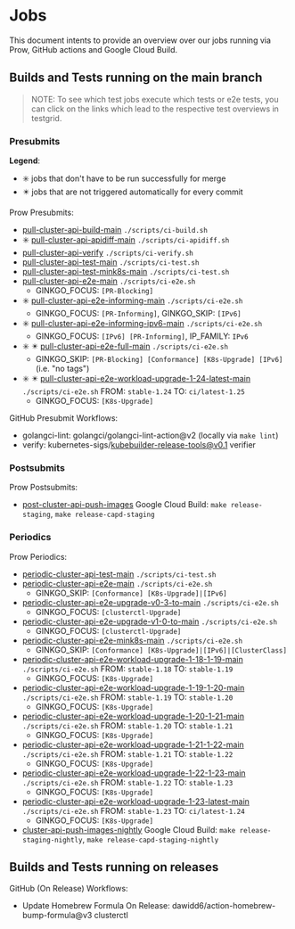 # Jobs

This document intents to provide an overview over our jobs running via Prow, GitHub actions and Google Cloud Build.

## Builds and Tests running on the main branch

> NOTE: To see which test jobs execute which tests or e2e tests, you can click on the links which lead to the respective test overviews in testgrid.

### Presubmits

**Legend**:
* ✳️️ jobs that don't have to be run successfully for merge
* ✴️ jobs that are not triggered automatically for every commit

Prow Presubmits:
* [pull-cluster-api-build-main] `./scripts/ci-build.sh`
* ✳️️ [pull-cluster-api-apidiff-main] `./scripts/ci-apidiff.sh`
* [pull-cluster-api-verify] `./scripts/ci-verify.sh`
* [pull-cluster-api-test-main] `./scripts/ci-test.sh`
* [pull-cluster-api-test-mink8s-main] `./scripts/ci-test.sh`
* [pull-cluster-api-e2e-main] `./scripts/ci-e2e.sh`
  * GINKGO_FOCUS: `[PR-Blocking]`
* ✳️️ [pull-cluster-api-e2e-informing-main] `./scripts/ci-e2e.sh`
  * GINKGO_FOCUS: `[PR-Informing]`, GINKGO_SKIP: `[IPv6]`
* ✳️️ [pull-cluster-api-e2e-informing-ipv6-main] `./scripts/ci-e2e.sh`
  * GINKGO_FOCUS: `[IPv6] [PR-Informing]`, IP_FAMILY: `IPv6`
* ✳️️ ✴️ [pull-cluster-api-e2e-full-main] `./scripts/ci-e2e.sh`
  * GINKGO_SKIP: `[PR-Blocking] [Conformance] [K8s-Upgrade] [IPv6]` (i.e. "no tags")
* ✳️️ ✴️ [pull-cluster-api-e2e-workload-upgrade-1-24-latest-main] `./scripts/ci-e2e.sh` FROM: `stable-1.24` TO: `ci/latest-1.25`
  * GINKGO_FOCUS: `[K8s-Upgrade]`

GitHub Presubmit Workflows:
* golangci-lint: golangci/golangci-lint-action@v2 (locally via `make lint`)
* verify: kubernetes-sigs/kubebuilder-release-tools@v0.1 verifier

### Postsubmits

Prow Postsubmits:
* [post-cluster-api-push-images] Google Cloud Build: `make release-staging`, `make release-capd-staging`

### Periodics

Prow Periodics:
* [periodic-cluster-api-test-main] `./scripts/ci-test.sh`
* [periodic-cluster-api-e2e-main] `./scripts/ci-e2e.sh`
  * GINKGO_SKIP: `[Conformance] [K8s-Upgrade]|[IPv6]`
* [periodic-cluster-api-e2e-upgrade-v0-3-to-main] `./scripts/ci-e2e.sh`
  * GINKGO_FOCUS: `[clusterctl-Upgrade]`
* [periodic-cluster-api-e2e-upgrade-v1-0-to-main] `./scripts/ci-e2e.sh`
  * GINKGO_FOCUS: `[clusterctl-Upgrade]`
* [periodic-cluster-api-e2e-mink8s-main] `./scripts/ci-e2e.sh`
  * GINKGO_SKIP: `[Conformance] [K8s-Upgrade]|[IPv6]|[ClusterClass]`
* [periodic-cluster-api-e2e-workload-upgrade-1-18-1-19-main] `./scripts/ci-e2e.sh` FROM: `stable-1.18` TO: `stable-1.19`
  * GINKGO_FOCUS: `[K8s-Upgrade]`
* [periodic-cluster-api-e2e-workload-upgrade-1-19-1-20-main] `./scripts/ci-e2e.sh` FROM: `stable-1.19` TO: `stable-1.20`
  * GINKGO_FOCUS: `[K8s-Upgrade]`
* [periodic-cluster-api-e2e-workload-upgrade-1-20-1-21-main] `./scripts/ci-e2e.sh` FROM: `stable-1.20` TO: `stable-1.21`
  * GINKGO_FOCUS: `[K8s-Upgrade]`
* [periodic-cluster-api-e2e-workload-upgrade-1-21-1-22-main] `./scripts/ci-e2e.sh` FROM: `stable-1.21` TO: `stable-1.22`
  * GINKGO_FOCUS: `[K8s-Upgrade]`
* [periodic-cluster-api-e2e-workload-upgrade-1-22-1-23-main] `./scripts/ci-e2e.sh` FROM: `stable-1.22` TO: `stable-1.23`
  * GINKGO_FOCUS: `[K8s-Upgrade]`
* [periodic-cluster-api-e2e-workload-upgrade-1-23-latest-main] `./scripts/ci-e2e.sh` FROM: `stable-1.23` TO: `ci/latest-1.24`
  * GINKGO_FOCUS: `[K8s-Upgrade]`
* [cluster-api-push-images-nightly] Google Cloud Build: `make release-staging-nightly`, `make release-capd-staging-nightly`

## Builds and Tests running on releases

GitHub (On Release) Workflows:
* Update Homebrew Formula On Release: dawidd6/action-homebrew-bump-formula@v3 clusterctl

<!-- links -->
[pull-cluster-api-build-main]: https://testgrid.k8s.io/sig-cluster-lifecycle-cluster-api#capi-pr-build-main
[pull-cluster-api-apidiff-main]: https://testgrid.k8s.io/sig-cluster-lifecycle-cluster-api#capi-pr-apidiff-main
[pull-cluster-api-verify]: https://testgrid.k8s.io/sig-cluster-lifecycle-cluster-api#capi-pr-verify-main
[pull-cluster-api-test-main]: https://testgrid.k8s.io/sig-cluster-lifecycle-cluster-api#capi-pr-test-main
[pull-cluster-api-test-mink8s-main]: https://testgrid.k8s.io/sig-cluster-lifecycle-cluster-api#capi-pr-test-mink8s-main
[pull-cluster-api-e2e-main]: https://testgrid.k8s.io/sig-cluster-lifecycle-cluster-api#capi-pr-e2e-main
[pull-cluster-api-e2e-informing-main]: https://testgrid.k8s.io/sig-cluster-lifecycle-cluster-api#capi-pr-e2e-informing-main
[pull-cluster-api-e2e-informing-ipv6-main]: https://testgrid.k8s.io/sig-cluster-lifecycle-cluster-api#capi-pr-e2e-informing-ipv6-main
[pull-cluster-api-e2e-full-main]: https://testgrid.k8s.io/sig-cluster-lifecycle-cluster-api#capi-pr-e2e-full-main
[pull-cluster-api-e2e-workload-upgrade-1-24-latest-main]: https://testgrid.k8s.io/sig-cluster-lifecycle-cluster-api#capi-pr-e2e-main-1-24-latest
[periodic-cluster-api-test-main]: https://testgrid.k8s.io/sig-cluster-lifecycle-cluster-api#capi-test-main
[periodic-cluster-api-e2e-main]: https://testgrid.k8s.io/sig-cluster-lifecycle-cluster-api#capi-e2e-main
[periodic-cluster-api-e2e-upgrade-v0-3-to-main]: https://testgrid.k8s.io/sig-cluster-lifecycle-cluster-api#capi-e2e-upgrade-v0-3-to-main
[periodic-cluster-api-e2e-upgrade-v1-0-to-main]: https://testgrid.k8s.io/sig-cluster-lifecycle-cluster-api#capi-e2e-upgrade-v1-0-to-main
[periodic-cluster-api-e2e-mink8s-main]: https://testgrid.k8s.io/sig-cluster-lifecycle-cluster-api#capi-e2e-mink8s-main
[periodic-cluster-api-e2e-workload-upgrade-1-18-1-19-main]: https://testgrid.k8s.io/sig-cluster-lifecycle-cluster-api#capi-e2e-main-1-18-1-19
[periodic-cluster-api-e2e-workload-upgrade-1-19-1-20-main]: https://testgrid.k8s.io/sig-cluster-lifecycle-cluster-api#capi-e2e-main-1-19-1-20
[periodic-cluster-api-e2e-workload-upgrade-1-20-1-21-main]: https://testgrid.k8s.io/sig-cluster-lifecycle-cluster-api#capi-e2e-main-1-20-1-21
[periodic-cluster-api-e2e-workload-upgrade-1-21-1-22-main]: https://testgrid.k8s.io/sig-cluster-lifecycle-cluster-api#capi-e2e-main-1-21-1-22
[periodic-cluster-api-e2e-workload-upgrade-1-22-1-23-main]: https://testgrid.k8s.io/sig-cluster-lifecycle-cluster-api#capi-e2e-main-1-22-1-23
[periodic-cluster-api-e2e-workload-upgrade-1-23-latest-main]: https://testgrid.k8s.io/sig-cluster-lifecycle-cluster-api#capi-e2e-main-1-23-latest
[cluster-api-push-images-nightly]: https://testgrid.k8s.io/sig-cluster-lifecycle-image-pushes#cluster-api-push-images-nightly
[post-cluster-api-push-images]: https://testgrid.k8s.io/sig-cluster-lifecycle-image-pushes#post-cluster-api-push-images
